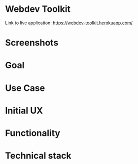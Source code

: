 # Webdev Toolkit

Link to live application: https://webdev-toolkit.herokuapp.com/

# Screenshots

# Goal

# Use Case

# Initial UX

# Functionality

# Technical stack


